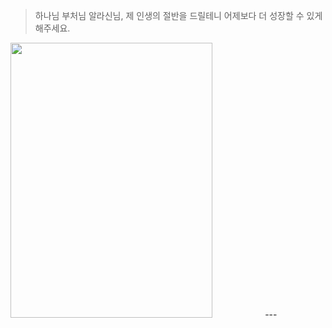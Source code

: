 
> 하나님 부처님 알라신님, 제 인생의 절반을 드릴테니 어제보다 더 성장할 수 있게 해주세요.

<img src="https://user-images.githubusercontent.com/46443443/232573258-6723bd7c-f33e-42b5-99e6-8225f4f4ba17.jpg"  width="80%" height="440">
---
